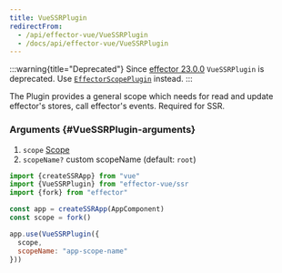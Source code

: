 ```yaml
---
title: VueSSRPlugin
redirectFrom:
  - /api/effector-vue/VueSSRPlugin
  - /docs/api/effector-vue/VueSSRPlugin
---
```


:::warning{title="Deprecated"}
Since [effector 23.0.0](https://changelog.effector.dev/#effector-23-0-0) `VueSSRPlugin` is deprecated. Use [`EffectorScopePlugin`](./EffectorScopePlugin) instead.
:::

The Plugin provides a general scope which needs for read and update effector's stores, call effector's events. Required for SSR.

### Arguments {#VueSSRPlugin-arguments}

1. `scope` [Scope](/en/api/effector/Scope)
2. `scopeName?` custom scopeName (default: `root`)

```js
import {createSSRApp} from "vue"
import {VueSSRPlugin} from "effector-vue/ssr
import {fork} from "effector"

const app = createSSRApp(AppComponent)
const scope = fork()

app.use(VueSSRPlugin({
  scope,
  scopeName: "app-scope-name"
}))
```
